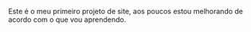 Este é o meu primeiro projeto de site, aos poucos estou melhorando de acordo com o que vou aprendendo.
